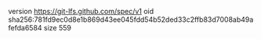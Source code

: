 version https://git-lfs.github.com/spec/v1
oid sha256:781fd9ec0d8e1b869d43ee045fdd54b52ded33c2ffb83d7008ab49afefda6584
size 559
